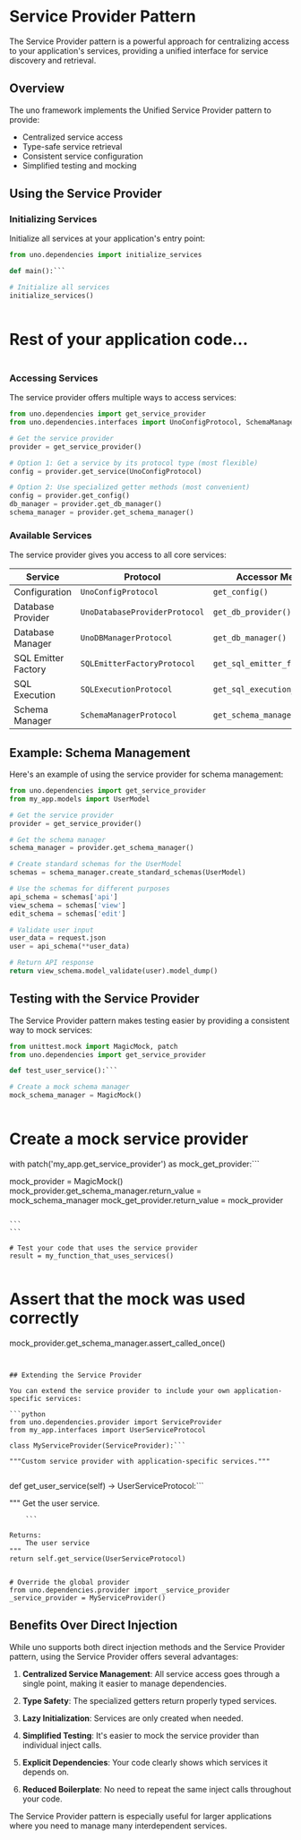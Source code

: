 # Service Provider Pattern

The Service Provider pattern is a powerful approach for centralizing access to your application's services, providing a unified interface for service discovery and retrieval.

## Overview

The uno framework implements the Unified Service Provider pattern to provide:

- Centralized service access
- Type-safe service retrieval
- Consistent service configuration
- Simplified testing and mocking

## Using the Service Provider

### Initializing Services

Initialize all services at your application's entry point:

```python
from uno.dependencies import initialize_services

def main():```

# Initialize all services
initialize_services()
``````

```
```

# Rest of your application code...
```
```

### Accessing Services

The service provider offers multiple ways to access services:

```python
from uno.dependencies import get_service_provider
from uno.dependencies.interfaces import UnoConfigProtocol, SchemaManagerProtocol

# Get the service provider
provider = get_service_provider()

# Option 1: Get a service by its protocol type (most flexible)
config = provider.get_service(UnoConfigProtocol)

# Option 2: Use specialized getter methods (most convenient)
config = provider.get_config()
db_manager = provider.get_db_manager()
schema_manager = provider.get_schema_manager()
```

### Available Services

The service provider gives you access to all core services:

| Service | Protocol | Accessor Method |
|---------|----------|----------------|
| Configuration | `UnoConfigProtocol` | `get_config()` |
| Database Provider | `UnoDatabaseProviderProtocol` | `get_db_provider()` |
| Database Manager | `UnoDBManagerProtocol` | `get_db_manager()` |
| SQL Emitter Factory | `SQLEmitterFactoryProtocol` | `get_sql_emitter_factory()` |
| SQL Execution | `SQLExecutionProtocol` | `get_sql_execution_service()` |
| Schema Manager | `SchemaManagerProtocol` | `get_schema_manager()` |

## Example: Schema Management

Here's an example of using the service provider for schema management:

```python
from uno.dependencies import get_service_provider
from my_app.models import UserModel

# Get the service provider
provider = get_service_provider()

# Get the schema manager
schema_manager = provider.get_schema_manager()

# Create standard schemas for the UserModel
schemas = schema_manager.create_standard_schemas(UserModel)

# Use the schemas for different purposes
api_schema = schemas['api']
view_schema = schemas['view']
edit_schema = schemas['edit']

# Validate user input
user_data = request.json
user = api_schema(**user_data)

# Return API response
return view_schema.model_validate(user).model_dump()
```

## Testing with the Service Provider

The Service Provider pattern makes testing easier by providing a consistent way to mock services:

```python
from unittest.mock import MagicMock, patch
from uno.dependencies import get_service_provider

def test_user_service():```

# Create a mock schema manager
mock_schema_manager = MagicMock()
``````

```
```

# Create a mock service provider
with patch('my_app.get_service_provider') as mock_get_provider:```

mock_provider = MagicMock()
mock_provider.get_schema_manager.return_value = mock_schema_manager
mock_get_provider.return_value = mock_provider
``````

```
```

# Test your code that uses the service provider
result = my_function_that_uses_services()
``````

```
```

# Assert that the mock was used correctly
mock_provider.get_schema_manager.assert_called_once()
```
```
```

## Extending the Service Provider

You can extend the service provider to include your own application-specific services:

```python
from uno.dependencies.provider import ServiceProvider
from my_app.interfaces import UserServiceProtocol

class MyServiceProvider(ServiceProvider):```

"""Custom service provider with application-specific services."""
``````

```
```

def get_user_service(self) -> UserServiceProtocol:```

"""
Get the user service.
```
    ```

Returns:
    The user service
"""
return self.get_service(UserServiceProtocol)
```
```

# Override the global provider
from uno.dependencies.provider import _service_provider
_service_provider = MyServiceProvider()
```

## Benefits Over Direct Injection

While uno supports both direct injection methods and the Service Provider pattern, using the Service Provider offers several advantages:

1. **Centralized Service Management**: All service access goes through a single point, making it easier to manage dependencies.

2. **Type Safety**: The specialized getters return properly typed services.

3. **Lazy Initialization**: Services are only created when needed.

4. **Simplified Testing**: It's easier to mock the service provider than individual inject calls.

5. **Explicit Dependencies**: Your code clearly shows which services it depends on.

6. **Reduced Boilerplate**: No need to repeat the same inject calls throughout your code.

The Service Provider pattern is especially useful for larger applications where you need to manage many interdependent services.